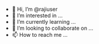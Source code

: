 - 👋 Hi, I’m @rajiuser
- 👀 I’m interested in ...
- 🌱 I’m currently learning ...
- 💞️ I’m looking to collaborate on ...
- 📫 How to reach me ...

<!---
rajiuser/rajiuser is a ✨ special ✨ repository because its `README.md` (this file) appears on your GitHub profile.
You can click the Preview link to take a look at your changes.
--->
